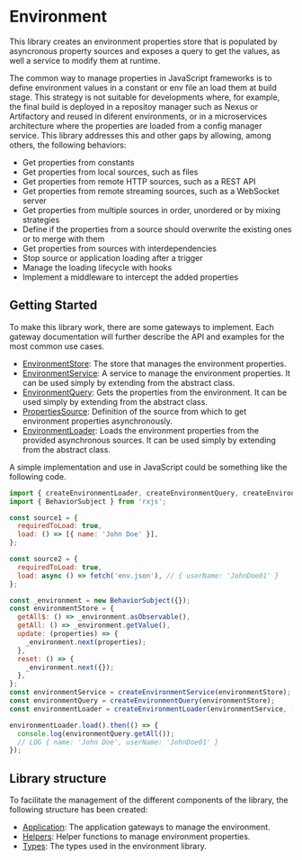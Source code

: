 # Environment

This library creates an environment properties store that is populated by asyncronous property sources and exposes a query to get the values, as well a service to modify them at runtime.

The common way to manage properties in JavaScript frameworks is to define environment values in a constant or env file an load them at build stage. This strategy is not suitable for developments where, for example, the final build is deployed in a repositoy manager such as Nexus or Artifactory and reused in diferent environments, or in a microservices architecture where the properties are loaded from a config manager service. This library addresses this and other gaps by allowing, among others, the following behaviors:

- Get properties from constants
- Get properties from local sources, such as files
- Get properties from remote HTTP sources, such as a REST API
- Get properties from remote streaming sources, such as a WebSocket server
- Get properties from multiple sources in order, unordered or by mixing strategies
- Define if the properties from a source should overwrite the existing ones or to merge with them
- Get properties from sources with interdependencies
- Stop source or application loading after a trigger
- Manage the loading lifecycle with hooks
- Implement a middleware to intercept the added properties

## Getting Started

To make this library work, there are some gateways to implement. Each gateway documentation will further describe the API and examples for the most common use cases.

- [EnvironmentStore](./src/lib/application/environment-store.gateway.md): The store that manages the environment properties.
- [EnvironmentService](./src/lib/application/environment-service.gateway.md): A service to manage the environment properties. It can be used simply by extending from the abstract class.
- [EnvironmentQuery](./src/lib/application/environment-query.gateway.md): Gets the properties from the environment. It can be used simply by extending from the abstract class.
- [PropertiesSource](./src/lib/application/properties-source.gateway.md): Definition of the source from which to get environment properties asynchronously.
- [EnvironmentLoader](./src/lib/application/environment-loader.gateway.md): Loads the environment properties from the provided asynchronous sources. It can be used simply by extending from the abstract class.

A simple implementation and use in JavaScript could be something like the following code.

```js
import { createEnvironmentLoader, createEnvironmentQuery, createEnvironmentService } from '@kaikokeke/environment';
import { BehaviorSubject } from 'rxjs';

const source1 = {
  requiredToLoad: true,
  load: () => [{ name: 'John Doe' }],
};

const source2 = {
  requiredToLoad: true,
  load: async () => fetch('env.json'), // { userName: 'JohnDoe01' }
};

const _environment = new BehaviorSubject({});
const environmentStore = {
  getAll$: () => _environment.asObservable(),
  getAll: () => _environment.getValue(),
  update: (properties) => {
    _environment.next(properties);
  },
  reset: () => {
    _environment.next({});
  },
};
const environmentService = createEnvironmentService(environmentStore);
const environmentQuery = createEnvironmentQuery(environmentStore);
const environmentLoader = createEnvironmentLoader(environmentService, [source1, source2]);

environmentLoader.load().then(() => {
  console.log(environmentQuery.getAll());
  // LOG { name: 'John Doe', userName: 'JohnDoe01' }
});
```

## Library structure

To facilitate the management of the different components of the library, the following structure has been created:

- [Application](./src/lib/application/README.md): The application gateways to manage the environment.
- [Helpers](./src/lib/helpers/README.md): Helper functions to manage environment properties.
- [Types](./src/lib/types/README.md): The types used in the environment library.
